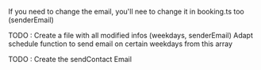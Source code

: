 If you need to change the email, you'll nee to change it in booking.ts too (senderEmail)

TODO :
Create a file with all modified infos (weekdays, senderEmail)
Adapt schedule function to send email on certain weekdays from this array

TODO : Create the sendContact Email
